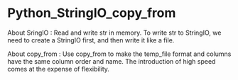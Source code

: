 # Python_StringIO_copy_from

About SringIO : Read and write str in memory. To write str to StringIO, we need to create a StringIO first, and then write it like a file.

About copy_from : Use copy_from to make the temp_file format and columns have the same column order and name. The introduction of high speed comes at the expense of flexibility.
